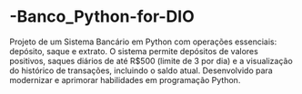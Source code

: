 # -Banco_Python-for-DIO
Projeto de um Sistema Bancário em Python com operações essenciais: depósito, saque e extrato. O sistema permite depósitos de valores positivos, saques diários de até R$500 (limite de 3 por dia) e a visualização do histórico de transações, incluindo o saldo atual. Desenvolvido para modernizar e aprimorar habilidades em programação Python.
